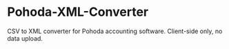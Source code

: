 # Pohoda-XML-Converter
CSV to XML converter for Pohoda accounting software. Client-side only, no data upload.

